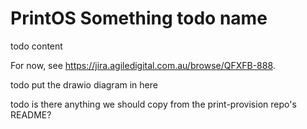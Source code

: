 # PrintOS Something todo name

todo content

For now, see <https://jira.agiledigital.com.au/browse/QFXFB-888>.

todo put the drawio diagram in here

todo is there anything we should copy from the print-provision repo's README?
